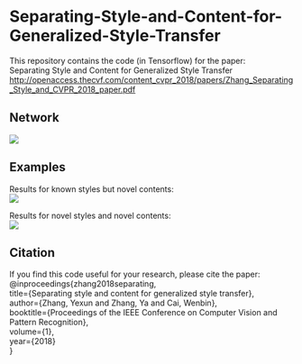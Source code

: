 # Separating-Style-and-Content-for-Generalized-Style-Transfer
This repository contains the code (in Tensorflow) for the paper:<br>
Separating Style and Content for Generalized Style Transfer
http://openaccess.thecvf.com/content_cvpr_2018/papers/Zhang_Separating_Style_and_CVPR_2018_paper.pdf

Network
----
![](https://github.com/zhyxun/Separating-Style-and-Content-for-Generalized-Style-Transfer/blob/master/images/network.png)

Examples
----
Results for known styles but novel contents:<br>
![](https://github.com/zhyxun/Separating-Style-and-Content-for-Generalized-Style-Transfer/blob/master/images/area2.png)

Results for novel styles and novel contents:<br>
![](https://github.com/zhyxun/Separating-Style-and-Content-for-Generalized-Style-Transfer/blob/master/images/area4.png)<br>

Citation
----
If you find this code useful for your research, please cite the paper:<br>
@inproceedings{zhang2018separating,<br>
  title={Separating style and content for generalized style transfer},<br>
  author={Zhang, Yexun and Zhang, Ya and Cai, Wenbin},<br>
  booktitle={Proceedings of the IEEE Conference on Computer Vision and Pattern Recognition},<br>
  volume={1},<br>
  year={2018}<br>
}
